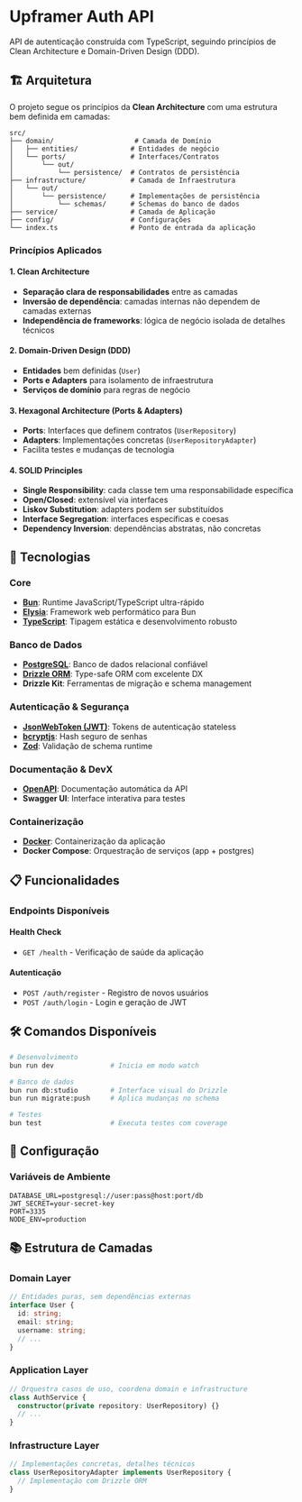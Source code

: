 # Upframer Auth API

API de autenticação construída com TypeScript, seguindo princípios de Clean Architecture e Domain-Driven Design (DDD).

## 🏗️ Arquitetura

O projeto segue os princípios da **Clean Architecture** com uma estrutura bem definida em camadas:

```
src/
├── domain/                    # Camada de Domínio
│   ├── entities/             # Entidades de negócio
│   └── ports/                # Interfaces/Contratos
│       └── out/
│           └── persistence/  # Contratos de persistência
├── infrastructure/           # Camada de Infraestrutura
│   └── out/
│       └── persistence/      # Implementações de persistência
│           └── schemas/      # Schemas do banco de dados
├── service/                  # Camada de Aplicação
├── config/                   # Configurações
└── index.ts                  # Ponto de entrada da aplicação
```

### Princípios Aplicados

#### 1. **Clean Architecture**
- **Separação clara de responsabilidades** entre as camadas
- **Inversão de dependência**: camadas internas não dependem de camadas externas
- **Independência de frameworks**: lógica de negócio isolada de detalhes técnicos

#### 2. **Domain-Driven Design (DDD)**
- **Entidades** bem definidas (`User`)
- **Ports e Adapters** para isolamento de infraestrutura
- **Serviços de domínio** para regras de negócio

#### 3. **Hexagonal Architecture (Ports & Adapters)**
- **Ports**: Interfaces que definem contratos (`UserRepository`)
- **Adapters**: Implementações concretas (`UserRepositoryAdapter`)
- Facilita testes e mudanças de tecnologia

#### 4. **SOLID Principles**
- **Single Responsibility**: cada classe tem uma responsabilidade específica
- **Open/Closed**: extensível via interfaces
- **Liskov Substitution**: adapters podem ser substituídos
- **Interface Segregation**: interfaces específicas e coesas
- **Dependency Inversion**: dependências abstratas, não concretas

## 🚀 Tecnologias

### Core
- **[Bun](https://bun.sh/)**: Runtime JavaScript/TypeScript ultra-rápido
- **[Elysia](https://elysiajs.com/)**: Framework web performático para Bun
- **[TypeScript](https://www.typescriptlang.org/)**: Tipagem estática e desenvolvimento robusto

### Banco de Dados
- **[PostgreSQL](https://postgresql.org/)**: Banco de dados relacional confiável
- **[Drizzle ORM](https://orm.drizzle.team/)**: Type-safe ORM com excelente DX
- **Drizzle Kit**: Ferramentas de migração e schema management

### Autenticação & Segurança
- **[JsonWebToken (JWT)](https://jwt.io/)**: Tokens de autenticação stateless
- **[bcryptjs](https://github.com/dcodeIO/bcrypt.js)**: Hash seguro de senhas
- **[Zod](https://zod.dev/)**: Validação de schema runtime

### Documentação & DevX
- **[OpenAPI](https://swagger.io/specification/)**: Documentação automática da API
- **Swagger UI**: Interface interativa para testes

### Containerização
- **[Docker](https://docker.com/)**: Containerização da aplicação
- **Docker Compose**: Orquestração de serviços (app + postgres)

## 📋 Funcionalidades

### Endpoints Disponíveis

#### Health Check
- `GET /health` - Verificação de saúde da aplicação

#### Autenticação
- `POST /auth/register` - Registro de novos usuários
- `POST /auth/login` - Login e geração de JWT

## 🛠️ Comandos Disponíveis

```bash
# Desenvolvimento
bun run dev              # Inicia em modo watch

# Banco de dados
bun run db:studio        # Interface visual do Drizzle
bun run migrate:push     # Aplica mudanças no schema

# Testes
bun test                 # Executa testes com coverage
```

## 📝 Configuração

### Variáveis de Ambiente
```env
DATABASE_URL=postgresql://user:pass@host:port/db
JWT_SECRET=your-secret-key
PORT=3335
NODE_ENV=production
```

## 📚 Estrutura de Camadas

### Domain Layer
```typescript
// Entidades puras, sem dependências externas
interface User {
  id: string;
  email: string;
  username: string;
  // ...
}
```

### Application Layer
```typescript
// Orquestra casos de uso, coordena domain e infrastructure
class AuthService {
  constructor(private repository: UserRepository) {}
  // ...
}
```

### Infrastructure Layer
```typescript
// Implementações concretas, detalhes técnicos
class UserRepositoryAdapter implements UserRepository {
  // Implementação com Drizzle ORM
}
```
